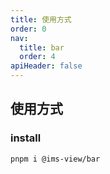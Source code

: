```yaml
---
title: 使用方式
order: 0
nav:
  title: bar
  order: 4
apiHeader: false
---
```


## 使用方式

### install

```shell
pnpm i @ims-view/bar
```
